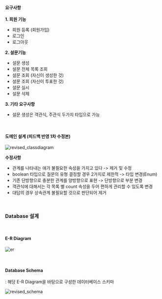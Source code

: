 #### 요구사항


**1. 회원 기능**
* 회원 등록 (회원가입)
* 로그인
* 로그아웃


**2. 설문기능**
* 설문 생성
* 설문 전체 목록 조회
* 설문 조회 (자신이 생성한 것)
* 설문 조회 (자신이 투표한 것)
* 설문 실시
* 설문 삭제


**3. 기타 요구사항**
* 설문 생성은 객관식, 주관식 두가지 타입으로 가능

<br/>



#### 도메인 설계 (피드백 반영 1차 수정본)

![revised_classdiagram](https://user-images.githubusercontent.com/31160622/102334719-5a8ffd00-3fd2-11eb-8bd4-b1b5c0af51c8.png)

**수정사항**
* 관계를 나타내는 애가 불필요한 속성을 가지고 있다 -> 제거 및 수정
* boolean 타입으로 질문의 유형 결정할 경우 2가지로 제한적 -> 타입 변경(Enum)
* 기존 단방향으로 충분한 관계를 양방향으로 표현 -> 단방향으로 부분 변경
* 객관식에 대해서는 각 목록 별 count 속성을 두어 편하게 관리할 수 있도록 변경
* 대답의 경우 상속관계 불필요할 것으로 판단되어 제거

<br/>



### Database 설계

<br/>

#### E-R Diagram

![er](https://user-images.githubusercontent.com/31160622/102334220-c4f46d80-3fd1-11eb-8b25-775612282bb9.png)

<br/>



#### Database Schema

: 해당 E-R Diagram을 바탕으로 구성한 데이터베이스 스키마

![revised_schema](https://user-images.githubusercontent.com/31160622/102472416-a22d8c00-4099-11eb-8ab7-0480dae88a92.png)

